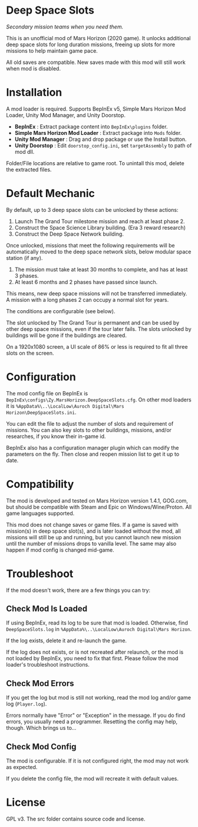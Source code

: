 # ﻿Deep Space Slots #

*Secondary mission teams when you need them.*

This is an unofficial mod of Mars Horizon (2020 game).
It unlocks additional deep space slots for long duration missions, freeing up slots for more missions to help maintain game pace.

All old saves are compatible.
New saves made with this mod will still work when mod is disabled.


# Installation #

A mod loader is required.
Supports BepInEx v5, Simple Mars Horizon Mod Loader, Unity Mod Manager, and Unity Doorstop.

* **BepInEx** : Extract package content into `BepInEx\plugins` folder.
* **Simple Mars Horizon Mod Loader** : Extract package into `Mods` folder.
* **Unity Mod Manager** : Drag and drop package or use the Install button.
* **Unity Doorstop** : Edit `doorstop_config.ini`, set `targetAssembly` to path of mod dll.

Folder/File locations are relative to game root.
To unintall this mod, delete the extracted files.


# Default Mechanic #

By default, up to 3 deep space slots can be unlocked by these actions:

1. Launch The Grand Tour milestone mission and reach at least phase 2.
2. Construct the Space Science Library building. (Era 3 reward research)
3. Construct the Deep Space Network building.

Once unlocked, missions that meet the following requirements will be automatically
moved to the deep space network slots, below modular space station (if any).

1. The mission must take at least 30 months to complete, and has at least 3 phases.
2. At least 6 months and 2 phases have passed since launch.

This means, new deep space missions will not be transferred immediately.
A mission with a long phases 2 can occupy a normal slot for years.

The conditions are configurable (see below).

The slot unlocked by The Grand Tour is permanent and can be used by other deep space missions, even if the tour later fails.
The slots unlocked by buildings will be gone if the buildings are cleared.

On a 1920x1080 screen, a UI scale of 86% or less is required to fit all three slots on the screen.


# Configuration #

The mod config file on BepInEx is `BepInEx\configs\Zy.MarsHorizon.DeepSpaceSlots.cfg`.
On other mod loaders it is `%AppData%\..\LocalLow\Auroch Digital\Mars Horizon\DeepSpaceSlots.ini`.

You can edit the file to adjust the number of slots and requirement of missions.
You can also key slots to other buildings, missions, and/or researches, if you know their in-game id.

BepInEx also has a configuration manager plugin which can modify the parameters on the fly.
Then close and reopen mission list to get it up to date.


# Compatibility #

The mod is developed and tested on Mars Horizon version 1.4.1, GOG.com,
but should be compatible with Steam and Epic on Windows/Wine/Proton.
All game languages supported.

This mod does not change saves or game files.
If a game is saved with mission(s) in deep space slot(s), and is later loaded without the mod,
all missions will still be up and running, but you cannot launch new mission until the number
of missions drops to vanilla level.  The same may also happen if mod config is changed mid-game.


# Troubleshoot #

If the mod doesn't work, there are a few things you can try:

## Check Mod Is Loaded

If using BepInEx, read its log to be sure that mod is loaded.
Otherwise, find `DeepSpaceSlots.log` in `%AppData%\..\LocalLow\Auroch Digital\Mars Horizon`.

If the log exists, delete it and re-launch the game.

If the log does not exists, or is not recreated after relaunch, or the mod is not loaded by BepInEx,
you need to fix that first.  Please follow the mod loader's troubleshoot instructions.

## Check Mod Errors

If you get the log but mod is still not working, read the mod log and/or game log (`Player.log`).

Errors normally have "Error" or "Exception" in the message.
If you do find errors, you usually need a programmer.
Resetting the config may help, though.  Which brings us to...

## Check Mod Config

The mod is configurable.  If it is not configured right, the mod may not work as expected.

If you delete the config file, the mod will recreate it with default values.


# License #

GPL v3.  The src folder contains source code and license.